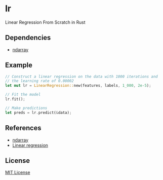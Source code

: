 # lr

Linear Regression From Scratch in Rust

## Dependencies

- [ndarray](https://docs.rs/ndarray/0.15.1/ndarray/)

## Example

```rust
// Construct a linear regression on the data with 1000 iterations and
// the learning rate of 0.00002
let mut lr = LinearRegression::new(features, labels, 1_000, 2e-5);

// Fit the model
lr.fit();

// Make predictions
let preds = lr.predict(&data);
```

## References

- [ndarray](https://docs.rs/ndarray/0.15.1/ndarray/)
- [Linear regression](https://en.wikipedia.org/wiki/Linear_regression)

## License

[MIT License](LICENSE)
